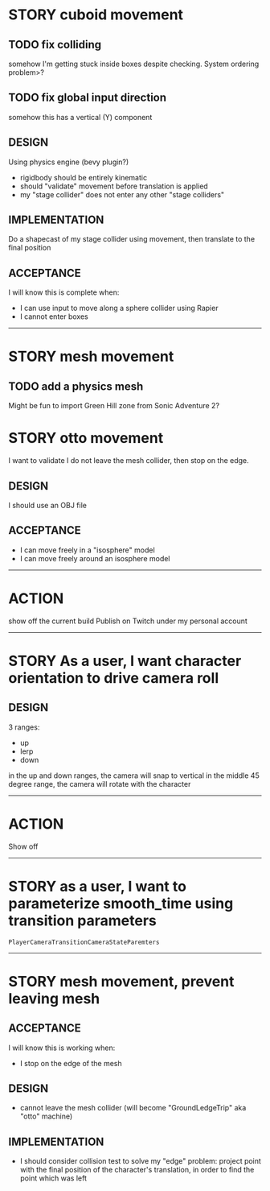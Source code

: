 # STORY cuboid movement

## TODO fix colliding

somehow I'm getting stuck inside boxes despite checking. System ordering problem>?

## TODO fix global input direction

somehow this has a vertical (Y) component

## DESIGN

Using physics engine (bevy plugin?)

- rigidbody should be entirely kinematic
- should "validate" movement before translation is applied
- my "stage collider" does not enter any other "stage colliders"

## IMPLEMENTATION

Do a shapecast of my stage collider using movement, then translate to the final position

## ACCEPTANCE

I will know this is complete when:

- I can use input to move along a sphere collider using Rapier
- I cannot enter boxes

---

# STORY mesh movement

## TODO add a physics mesh

Might be fun to import Green Hill zone from Sonic Adventure 2?

# STORY otto movement

I want to validate I do not leave the mesh collider, then stop on the edge.

## DESIGN

I should use an OBJ file

## ACCEPTANCE

- I can move freely in a "isosphere" model
- I can move freely around an isosphere model

---

# ACTION

show off the current build
Publish on Twitch under my personal account

---

# STORY As a user, I want character orientation to drive camera roll

## DESIGN

3 ranges:

- up
- lerp
- down

in the up and down ranges, the camera will snap to vertical
in the middle 45 degree range, the camera will rotate with the character

---

# ACTION

Show off

---

# STORY as a user, I want to parameterize smooth_time using transition parameters

`PlayerCameraTransitionCameraStateParemters`

---

# STORY mesh movement, prevent leaving mesh

## ACCEPTANCE

I will know this is working when:

- I stop on the edge of the mesh

## DESIGN

- cannot leave the mesh collider (will become "GroundLedgeTrip" aka "otto" machine)

## IMPLEMENTATION

- I should consider collision test to solve my "edge" problem: project point with the final position of the character's translation, in order to find the point which was left
